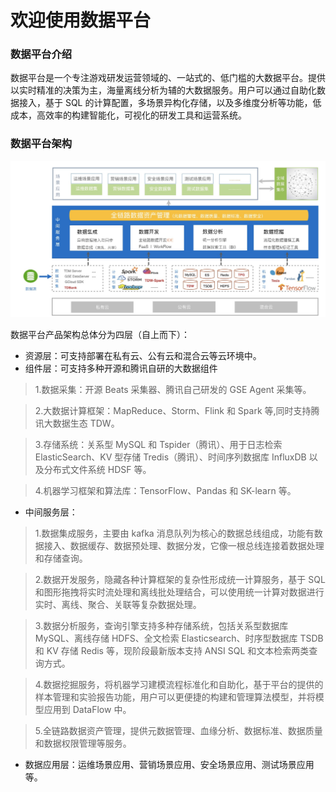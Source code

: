 # 欢迎使用数据平台

### 数据平台介绍

数据平台是一个专注游戏研发运营领域的、一站式的、低门槛的大数据平台。提供以实时精准的决策为主，海量离线分析为辅的大数据服务。用户可以通过自助化数据接入，基于 SQL 的计算配置，多场景异构化存储，以及多维度分析等功能，低成本，高效率的构建智能化，可视化的研发工具和运营系统。

### 数据平台架构

![](./assets/system_arch.png)

数据平台产品架构总体分为四层（自上而下）：

- 资源层：可支持部署在私有云、公有云和混合云等云环境中。
- 组件层：可支持多种开源和腾讯自研的大数据组件

> 1.数据采集：开源 Beats 采集器、腾讯自己研发的 GSE Agent 采集等。

> 2.大数据计算框架：MapReduce、Storm、Flink 和 Spark 等,同时支持腾讯大数据生态 TDW。

> 3.存储系统：关系型 MySQL 和 Tspider（腾讯）、用于日志检索 ElasticSearch、KV 型存储 Tredis（腾讯）、时间序列数据库 InfluxDB 以及分布式文件系统 HDSF 等。

> 4.机器学习框架和算法库：TensorFlow、Pandas 和 SK-learn 等。

- 中间服务层：

> 1.数据集成服务，主要由 kafka 消息队列为核心的数据总线组成，功能有数据接入、数据缓存、数据预处理、数据分发，它像一根总线连接着数据处理和存储查询。

> 2.数据开发服务，隐藏各种计算框架的复杂性形成统一计算服务，基于 SQL 和图形拖拽将实时流处理和离线批处理结合，可以使用统一计算对数据进行实时、离线、聚合、关联等复杂数据处理。

> 3.数据分析服务，查询引擎支持多种存储系统，包括关系型数据库 MySQL、离线存储 HDFS、全文检索 Elasticsearch、时序型数据库 TSDB 和 KV 存储 Redis 等，现阶段最新版本支持 ANSI SQL 和文本检索两类查询方式。

> 4.数据挖掘服务，将机器学习建模流程标准化和自助化，基于平台的提供的样本管理和实验报告功能，用户可以更便捷的构建和管理算法模型，并将模型应用到 DataFlow 中。

> 5.全链路数据资产管理，提供元数据管理、血缘分析、数据标准、数据质量和数据权限管理等服务。

- 数据应用层：运维场景应用、营销场景应用、安全场景应用、测试场景应用等。






